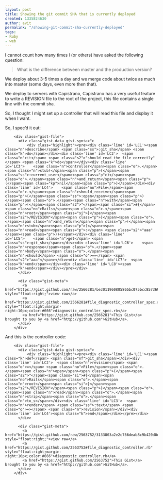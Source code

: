 ```yaml
---
layout: post
title: Showing the git commit SHA that is currently deployed
created: 1335824630
author: avit
permalink: "/showing-git-commit-sha-currently-deployed"
tags:
- Ruby
- web
---
```

<p>I cannot count how many times I (or others) have asked the following question:</p>
<blockquote><p>What is the difference between master and the production version?</p></blockquote>
<p>We deploy about 3-5 times a day and we merge code about twice as much into master (some days, even more then that).</p>
<p>We deploy to servers with Capistrano, Capistrano has a very useful feature to write a REVISION file to the root of the project, this file contains a single line with the commit sha.</p>
<p>So, I thought I might set up a controller that will read this file and display it when I want.</p>
<p>So, I spec’d it out:</p>
<div id="gist-2566281" class="gist">

        <div class="gist-file">
          <div class="gist-data gist-syntax">
              <div class="highlight"><pre><div class='line' id='LC1'><span class="n">describe</span> <span class="ss">:git_sha</span> <span class="k">do</span></div><div class='line' id='LC2'>  <span class="n">it</span> <span class="s2">"should read the file correctly"</span> <span class="k">do</span></div><div class='line' id='LC3'>    <span class="n">controller</span><span class="o">.</span><span class="n">stub!</span><span class="p">(</span><span class="ss">:current_user</span><span class="p">)</span><span class="o">.</span><span class="n">and_return</span><span class="p">(</span><span class="kp">nil</span><span class="p">)</span></div><div class='line' id='LC4'>    <span class="no">File</span><span class="o">.</span><span class="n">should_receive</span><span class="p">(</span><span class="ss">:open</span><span class="p">)</span><span class="o">.</span><span class="n">with</span><span class="p">(</span><span class="s2">"</span><span class="si">#{</span><span class="no">Rails</span><span class="o">.</span><span class="n">root</span><span class="si">}</span><span class="s2">/REVISION"</span><span class="p">)</span><span class="o">.</span><span class="n">and_return</span><span class="p">(</span><span class="n">stub</span><span class="p">(</span><span class="n">read</span><span class="p">:</span> <span class="s2">"aaa"</span><span class="p">))</span></div><div class='line' id='LC5'>    <span class="n">get</span> <span class="ss">:git_sha</span></div><div class='line' id='LC6'>    <span class="n">response</span><span class="o">.</span><span class="n">body</span><span class="o">.</span><span class="n">should</span> <span class="o">==</span> <span class="s2">"aaa"</span></div><div class='line' id='LC7'>  <span class="k">end</span></div><div class='line' id='LC8'><span class="k">end</span></div></pre></div>
          </div>

          <div class="gist-meta">
            <a href="https://gist.github.com/raw/2566281/be3011960805865bc075bcc857369f665e586096/diagnostic_controller_spec.rb" style="float:right;">view raw</a>
            <a href="https://gist.github.com/2566281#file_diagnostic_controller_spec.rb" style="float:right;margin-right:10px;color:#666">diagnostic_controller_spec.rb</a>
            <a href="https://gist.github.com/2566281">This Gist</a> brought to you by <a href="http://github.com">GitHub</a>.
          </div>
        </div>
</div>

<p>And this is the controller code:</p>
<div id="gist-2563752" class="gist">

        <div class="gist-file">
          <div class="gist-data gist-syntax">
              <div class="highlight"><pre><div class='line' id='LC1'><span class="k">def</span> <span class="nf">git_sha</span></div><div class='line' id='LC2'>  <span class="n">revision</span> <span class="o">=</span> <span class="no">File</span><span class="o">.</span><span class="n">open</span><span class="p">(</span><span class="s2">"</span><span class="si">#{</span><span class="no">Rails</span><span class="o">.</span><span class="n">root</span><span class="si">}</span><span class="s2">/REVISION"</span><span class="p">)</span><span class="o">.</span><span class="n">read</span><span class="o">.</span><span class="n">strip</span><span class="o">.</span><span class="n">to_s</span></div><div class='line' id='LC3'>  <span class="n">render</span> <span class="ss">:text</span> <span class="o">=></span> <span class="n">revision</span></div><div class='line' id='LC4'><span class="k">end</span></div></pre></div>
          </div>

          <div class="gist-meta">
            <a href="https://gist.github.com/raw/2563752/3133803a2e2c756deab8c9b420d0e845f67ff003/diagnostic_controller.rb" style="float:right;">view raw</a>
            <a href="https://gist.github.com/2563752#file_diagnostic_controller.rb" style="float:right;margin-right:10px;color:#666">diagnostic_controller.rb</a>
            <a href="https://gist.github.com/2563752">This Gist</a> brought to you by <a href="http://github.com">GitHub</a>.
          </div>
        </div>
</div>
